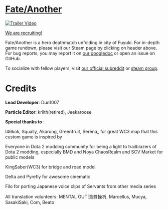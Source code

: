 # [Fate/Another](https://steamcommunity.com/sharedfiles/filedetails/?id=366886594)

[![Trailer Video](http://img.youtube.com/vi/DWNJVBVwank/sddefault.jpg)](https://www.youtube.com/watch?v=DWNJVBVwank)

[We are recruiting!](http://dota2fa.blogspot.ca/2015/10/fateanother-recruitment-post.html)

Fate/Another is a hero deathmatch unfolding in city of Fuyuki. For in-depth game rundown, please visit our Steam page by clicking on header above. 
For bug reports, you may report it on [our googledoc](https://docs.google.com/document/d/16epOcyd0H2_FIN3JUnYTwCv6q96j9iQof7U83KPlVK8/edit) or open an issue on GitHub. 

To socialize with fellow players, visit [our official subreddit](https://www.reddit.com/r/fateanother) or [steam group](http://steamcommunity.com/groups/fateanother).

# Credits

**Lead Developer**: Dun1007

**Particle Editor**: kriith(retired), Jeekaroose

**Special thanks to** :

l46kok, Squally, Akarung, Greenfruit, Serena_ for great WC3 map that this custom game is inspired by

Everyone in Dota 2 modding community for being a light to trailblazers of Dota 2 modding, especially BMD and Noya
ChaosRealm and SCV Market for public models

KingSaber(WC3) for bridge and road model

Delta and Pyrefly for awesome cinematic

Filo for porting Japanese voice clips of Servants from other media series

All translation volunteers: MENTAL OUT|食蜂操祈, Marcellus, Mucya, SasakiSaki, Com, Beato
